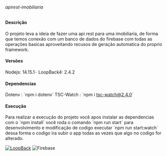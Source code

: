 ###### apirest-imobiliaria

#### Descrição

O projeto leva a ideia de fazer uma api rest para uma imobiliaria, de forma que temos conexão com um banco de dados do firebase com todas as operações basicas aproveitando recusos de geração automatica do proprio framework.

#### Versões

Nodejs: 14.15.1··
LoopBack4: 2.4.2

#### Dependencias

Dotenv : \`npm i dotenv\`
TSC-Watch : \`npm i tsc-watch@2.4.0\`

#### Execução

Para realizar a execução do projeto você apos instalar as dependencias com o \`npm install\` você roda o comando \`npm run start\` para desenvolvimento e modificação de codigo executar \`npm run start:watch\` dessa forma o codigo ira subir o app todas as vezes que algo no codigo for alterado.


[![LoopBack](https://github.com/strongloop/loopback-next/raw/master/docs/site/imgs/branding/Powered-by-LoopBack-Badge-(blue)-@2x.png)](http://loopback.io/)
![Firebase](https://appmasters.io/static/firebase-logo-c24b6b9c0fcd84c7b258879880472660.png)

